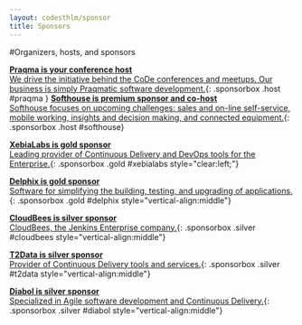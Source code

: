 ```yaml
---
layout: codesthlm/sponsor
title: Sponsors
---
```

#Organizers, hosts, and sponsors


[__Praqma is your conference host__<br/>We drive the initiative behind the CoDe conferences and meetups. Our business is simply Praqmatic  software development.](/sthlm15/sponsors/praqma.html){: .sponsorbox  .host #praqma }
[__Softhouse is premium sponsor and co-host__<br/>Softhouse focuses on upcoming challenges: sales and on-line self-service, mobile working, insights and decision making, and connected equipment.](/sthlm15/sponsors/softhouse.html){: .sponsorbox .host #softhouse}

[__XebiaLabs is gold sponsor__<br/>Leading provider of Continuous Delivery and DevOps tools for the Enterprise.](/sthlm15/sponsors/xebialabs.html){: .sponsorbox .gold #xebialabs style="clear:left;"}

[__Delphix is gold sponsor__<br/>Software for simplifying the building, testing, and upgrading of applications.](/sthlm15/sponsors/delphix.html){: .sponsorbox .gold #delphix style="vertical-align:middle"}

[__CloudBees is silver sponsor__<br/>CloudBees, the Jenkins Enterprise company.](/sthlm15/sponsors/cloudbees.html){: .sponsorbox .silver #cloudbees style="vertical-align:middle"}

[__T2Data is silver sponsor__<br/>Provider of Continuous Delivery tools and services.](/sthlm15/sponsors/t2data.html){: .sponsorbox .silver #t2data style="vertical-align:middle"}

[__Diabol is silver sponsor__<br/>Specialized in Agile software development and Continuous Delivery.](/sthlm15/sponsors/diabol.html){: .sponsorbox .silver #diabol style="vertical-align:middle"}

<div style="clear:both;">&nbsp;</div>
